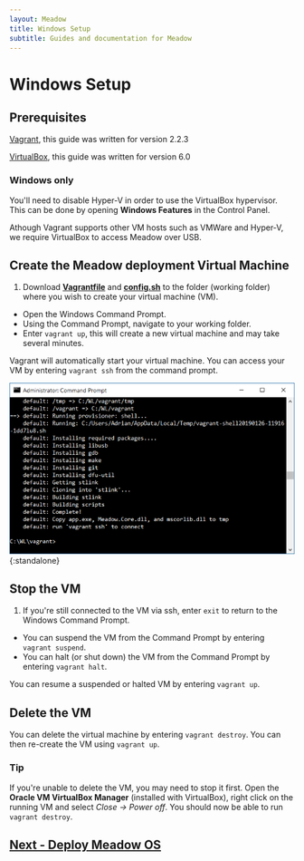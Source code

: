 ```yaml
---
layout: Meadow
title: Windows Setup
subtitle: Guides and documentation for Meadow
---
```


# Windows Setup

## Prerequisites

[Vagrant](https://www.vagrantup.com), this guide was written for version 2.2.3

[VirtualBox](https://www.virtualbox.org), this guide was written for version 6.0

### Windows only

You'll need to disable Hyper-V in order to use the VirtualBox hypervisor. This can be done by opening **Windows Features** in the Control Panel.

Athough Vagrant supports other VM hosts such as VMWare and Hyper-V, we require VirtualBox to access Meadow over USB.

## Create the Meadow deployment Virtual Machine

 1. Download **[Vagrantfile](http://downloads.wildernesslabs.co/Meadow_Beta/Vagrantfile)** and **[config.sh](
http://downloads.wildernesslabs.co/Meadow_Beta/config.sh)** to the folder (working folder) where you wish to create your virtual machine (VM).
 * Open the Windows Command Prompt.
 * Using the Command Prompt, navigate to your working folder.
 * Enter `vagrant up`, this will create a new virtual machine and may take several minutes.

  Vagrant will automatically start your virtual machine. You can access your VM by entering `vagrant ssh` from the command prompt.

  ![VM initializing](./vm_start.png){:standalone}

## Stop the VM

 1. If you're still connected to the VM via ssh, enter `exit` to return to the Windows Command Prompt.
 * You can suspend the VM from the Command Prompt by entering `vagrant suspend`.
 * You can halt (or shut down) the VM from the Command Prompt by entering `vagrant halt`.

  You can resume a suspended or halted VM by entering `vagrant up`.

## Delete the VM

You can delete the virtual machine by entering `vagrant destroy`. You can then re-create the VM using `vagrant up`.

### Tip

If you're unable to delete the VM, you may need to stop it first. Open the **Oracle VM VirtualBox Manager** (installed with VirtualBox), right click on the running VM and select *Close -> Power off*. You should now be able to run `vagrant destroy`.

## [Next - Deploy Meadow OS](/Meadow/Getting_Started/Deploying_Meadow/)